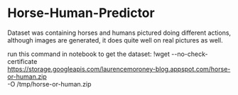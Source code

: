 # Horse-Human-Predictor
Dataset was containing horses and humans pictured doing different actions, although images are generated, it does quite well on real pictures as well.

run this command in notebook to get the dataset: !wget --no-check-certificate \
    https://storage.googleapis.com/laurencemoroney-blog.appspot.com/horse-or-human.zip \
    -O /tmp/horse-or-human.zip
